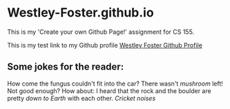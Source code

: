 # Westley-Foster.github.io
This is my 'Create your own Github Page!' assignment for CS 155.

This is my test link to my Github profile [Westley Foster Github Profile](https://github.com/Westley-Foster)

## Some jokes for the reader:

How come the fungus couldn't fit into the car? There wasn't *mushroom* left! 
Not good enough? How about:
I heard that the rock and the boulder are pretty *down to Earth* with each other. 
*Cricket noises*
